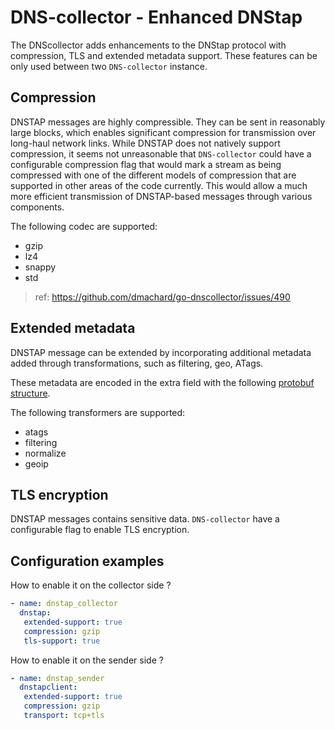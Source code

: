 # DNS-collector - Enhanced DNStap

The DNScollector adds enhancements to the DNStap protocol with compression, TLS and extended metadata support.
These features can be only used between two `DNS-collector` instance.

## Compression

DNSTAP messages are highly compressible. They can be sent in reasonably large blocks, which enables significant compression for transmission over long-haul network links. While DNSTAP does not natively support compression, it seems not unreasonable that `DNS-collector` could have a configurable compression flag that would mark a stream as being compressed with one of the different models of compression that are supported in other areas of the code currently. This would allow a much more efficient transmission of DNSTAP-based messages through various components.

The following codec are supported:

- gzip
- lz4
- snappy
- std

> ref: https://github.com/dmachard/go-dnscollector/issues/490

## Extended metadata

DNSTAP message can be extended by incorporating additional metadata added through transformations, such as filtering, geo, ATags.

These metadata are encoded in the extra field with the following [protobuf structure](./../../dnsutils/extended_dnstap.proto).

The following transformers are supported:

- atags
- filtering
- normalize
- geoip

## TLS encryption

DNSTAP messages contains sensitive data. `DNS-collector` have a configurable flag to enable TLS encryption.

## Configuration examples

How to enable it on the collector side ?

```yaml
- name: dnstap_collector
  dnstap:
   extended-support: true
   compression: gzip
   tls-support: true
```

How to enable it on the sender side ?

```yaml
- name: dnstap_sender
  dnstapclient:
   extended-support: true
   compression: gzip
   transport: tcp+tls
```
